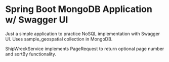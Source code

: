 # Spring Boot MongoDB Application w/ Swagger UI

Just a simple application to practice NoSQL implementation with Swagger UI.
Uses sample_geospatial collection in MongoDB.

ShipWreckService implements PageRequest to return optional page number and sortBy functionality.
